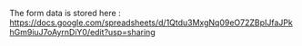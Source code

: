 The form data is stored here : https://docs.google.com/spreadsheets/d/1Qtdu3MxgNq09eO72ZBpIJfaJPkhGm9iuJ7oAyrnDiY0/edit?usp=sharing
